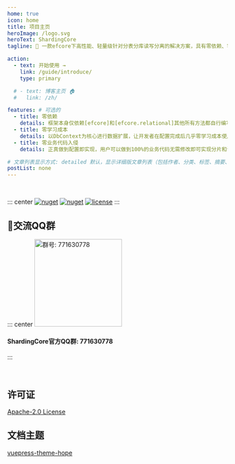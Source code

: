 ```yaml
---
home: true
icon: home
title: 项目主页
heroImage: /logo.svg
heroText: ShardingCore
tagline: 🚀 一款efcore下高性能、轻量级针对分表分库读写分离的解决方案，具有零依赖、零学习成本、零业务代码入侵.

action:
  - text: 开始使用 →
    link: /guide/introduce/
    type: primary

  # - text: 博客主页 🏠
  #   link: /zh/

features: # 可选的
  - title: 零依赖
    details: 框架本身仅依赖[efcore]和[efcore.relational]其他所有方法都自行编写完全可控100%开源
  - title: 零学习成本
    details: 以DbContext为核心进行数据扩展，让开发者在配置完成后几乎零学习成本使用，完美的happy coding
  - title: 零业务代码入侵
    details: 正真做到配置即实现，用户可以做到100%的业务代码无需修改即可实现分片和读写功能

# 文章列表显示方式: detailed 默认，显示详细版文章列表（包括作者、分类、标签、摘要、分页等）| simple => 显示简约版文章列表（仅标题和日期）| none 不显示文章列表
postList: none
---
```



<br/>
<p align="center">

::: center
  <a href="https://www.nuget.org/packages/ShardingCore" target="_blank"><img src="https://img.shields.io/nuget/v/ShardingCore.svg?style=flat-square" alt="nuget" class="no-zoom"></a>
  <a href="https://www.nuget.org/stats/packages/ShardingCore?groupby=Version" target="_blank"><img src="https://img.shields.io/nuget/dt/ShardingCore.svg?style=flat-square" alt="nuget" class="no-zoom"></a>
  <a href="https://github.com/xuejmnet/sharding-core/blob/main/LICENSE" target="_blank"><img src="https://img.shields.io/badge/license-Apache 2-blue" alt="license" class="no-zoom"></a>
:::
</p>


## 🔔交流QQ群
::: center
<img src="/sharding-core-doc/join-qq-group.jpg" alt="群号: 771630778" class="no-zoom" style="width:200px;">

#### ShardingCore官方QQ群: 771630778
:::


<br/>

## 许可证
[Apache-2.0 License](https://github.com/xuejmnet/sharding-core/blob/main/LICENSE)


## 文档主题
[vuepress-theme-hope](https://vuepress-theme-hope.github.io/)
